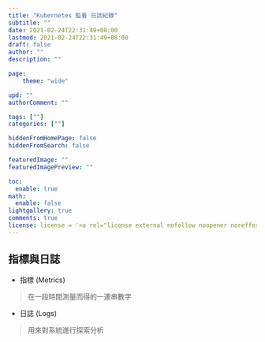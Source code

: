 ```yaml
---
title: "Kubernetes 監看 日誌紀錄"
subtitle: ""
date: 2021-02-24T22:31:49+08:00
lastmod: 2021-02-24T22:31:49+08:00
draft: false
author: ""
description: ""

page:
    theme: "wide"

upd: ""
authorComment: ""

tags: [""]
categories: [""]

hiddenFromHomePage: false
hiddenFromSearch: false

featuredImage: ""
featuredImagePreview: ""

toc:
  enable: true
math:
  enable: false
lightgallery: true
comments: true
license: license = '<a rel="license external nofollow noopener noreffer" href="https://creativecommons.org/licenses/by-nc/4.0/" target="_blank">CC BY-NC 4.0</a>'
---
```


## 指標與日誌

* 指標 (Metrics)
> 在一段時間測量而得的一連串數字

* 日誌 (Logs)
> 用來對系統進行探索分析


